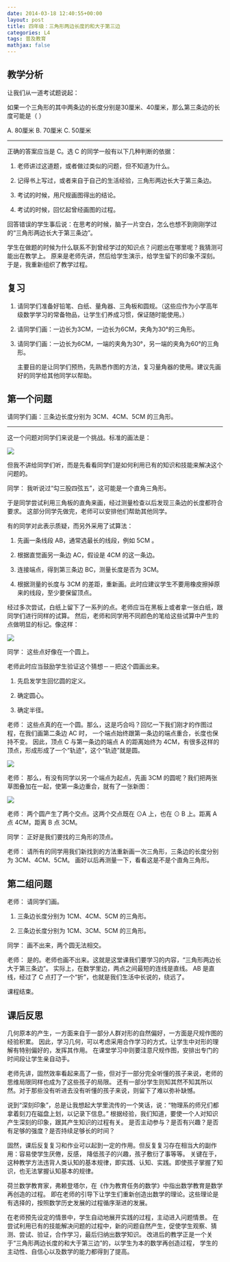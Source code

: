 ```yaml
---
date: 2014-03-18 12:40:55+00:00
layout: post
title: 四年级：三角形两边长度的和大于第三边
categories: L4
tags: 普及教育
mathjax: false
---
```


## 教学分析

让我们从一道考试题说起：

如果一个三角形的其中两条边的长度分别是30厘米、40厘米，那么第三条边的长度可能是（  ）

A. 80厘米  B. 70厘米  C. 50厘米

***

正确的答案应当是 C。选 C 的同学一般有以下几种判断的依据：

1. 老师讲过这道题，或者做过类似的问题，但不知道为什么。

2. 记得书上写过，或者来自于自己的生活经验，三角形两边长大于第三条边。

3. 考试的时候，用尺规画图得出的结论。

4. 考试的时候，回忆起曾经画图的过程。

回答错误的学生事后说：在思考的时候，脑子一片空白，怎么也想不到刚刚学过的“三角形两边长大于第三条边”。

学生在做题的时候为什么联系不到曾经学过的知识点？问题出在哪里呢？我猜测可能出在教学上。
原来是老师先讲，然后给学生演示，给学生留下的印象不深刻。于是，我重新组织了教学过程。

## 复习

1. 请同学们准备好铅笔、白纸、量角器、三角板和圆规。（这些应作为小学高年级数学学习的常备物品，让学生们养成习惯，保证随时能使用。）

2. 请同学们画：一边长为3CM，一边长为6CM，夹角为30°的三角形。

3. 请同学们画：一边长为6CM，一端的夹角为30°，另一端的夹角为60°的三角形。

   主要目的是让同学们预热，先熟悉作图的方法，复习量角器的使用。建议先画好的同学给其他同学以帮助。
   
## 第一个问题

请同学们画：三条边长度分别为 3CM、4CM、5CM 的三角形。

***

这一个问题对同学们来说是一个挑战。标准的画法是：

![](/album/2014-03-18-L4-Education-1.png)

但我不讲给同学们听，而是先看看同学们是如何利用已有的知识和技能来解决这个问题的。

同学： 我听说过“勾三股四弦五”，这可能是一个直角三角形。

于是同学尝试利用三角板的直角来画，经过测量检查以后发现三条边的长度都符合要求。
这部分同学先做完，老师可以安排他们帮助其他同学。

有的同学对此表示质疑，而另外采用了试算法：

1. 先画一条线段 AB，通常选最长的线段，例如 5CM 。

2. 根据直觉画另一条边 AC，假设是 4CM 的这一条边。

3. 连接端点，得到第三条边 BC，测量长度是否为 3CM。

4. 根据测量的长度与 3CM 的差距，重新画。此时应建议学生不要用橡皮擦掉原来的线段，至少要保留顶点。

经过多次尝试，白纸上留下了一系列的点。老师应当在黑板上或者拿一张白纸，跟同学们进行同样的试算。
然后，老师和同学用不同颜色的笔给这些试算中产生的点做明显的标记。像这样：

![](/album/2014-03-18-L4-Education-2.png)

同学： 这些点好像在一个圆上。

老师此时应当鼓励学生验证这个猜想－－把这个圆画出来。

1. 先启发学生回忆圆的定义。

2. 确定圆心。

3. 确定半径。

老师： 这些点真的在一个圆。那么，这是巧合吗？回忆一下我们刚才的作图过程，在我们画第二条边 AC 时，
      一个端点始终跟第一条边的端点重合，长度也保持不变。
      因此，顶点 C 与第一条边的端点 A 的距离始终为 4CM，有很多这样的顶点，形成形成了一个“轨迹”，这个“轨迹”就是圆。
      
![](/album/2014-03-18-L4-Education-3.png)

老师： 那么，有没有同学以另一个端点为起点，先画 3CM 的圆呢？我们把两张草图叠加在一起，使第一条边重合，就有了一张新图：

![](/album/2014-03-18-L4-Education-4.png)

老师： 两个圆产生了两个交点。这两个交点既在 ⊙A 上，也在 ⊙ B 上。距离 A 点 4CM，距离 B 点 3CM。

同学： 正好是我们要找的三角形的顶点。

老师： 请所有的同学用我们新找到的方法重新画一次三角形，三条边的长度分别为 3CM、4CM、5CM。
      画好以后再测量一下，看看这是不是个直角三角形。

## 第二组问题

老师： 请同学们画。

1. 三条边长度分别为 1CM、4CM、5CM 的三角形。

2. 三条边长度分别为 1CM、3CM、5CM 的三角形。

同学： 画不出来，两个圆无法相交。

老师： 是的。老师也画不出来。这就是这堂课我们要学习的内容，“三角形两边长大于第三条边”。
      实际上，在数学里边，两点之间最短的连线是直线。
      AB 是直线，经过了 C 点打了一个“折”，也就是我们生活中长说的，绕远了。
      
课程结束。

## 课后反思

几何原本的产生，一方面来自于一部分人群对形的自然偏好，一方面是尺规作图的经验积累。
因此，学习几何，可以考虑采用合作学习的方式，让学生中对形的理解有特别偏好的，发挥其作用。
在课堂学习中则要注意尺规作图，安排出专门的时间段让学生亲自动手。

老师先讲，固然效率看起来高了一些，但对于一部分完全听懂的孩子来说，老师的思维局限同样也成为了这些孩子的局限。
还有一部分学生则知其然不知其所以然。对于那些没有听进去没有听懂的孩子来说，则留下了难以弥补缺憾。

说到“深刻印象”，总是让我想起大学里流传的一个笑话，说：“物理系的师兄们都拿着刻刀在磁盘上划，以记录下信息。”
根据经验，我们知道，要使一个人对知识产生深刻的印象，跟其产生知识的过程有关。
是否主动参与？是否有兴趣？是否有足够的强度？是否持续足够长的时间？

固然，课后反复复习和作业可以起到一定的作用。但反复复习存在相当大的副作用：容易使学生厌倦，反感，
降低孩子的兴趣，孩子敷衍了事等等。
关键在于，这种教学方法违背人类认知的基本规律，即实践、认知、实践。即使孩子掌握了知识，也无法掌握认知基本的规律。

荷兰数学教育家，弗赖登塔尔，在《作为教育任务的数学》中指出数学教育是数学再创造的过程。
即在老师的引导下让学生们重新创造出数学的理论。这些理论是有选择的，按照数学历史发展的过程循序渐进的发展。

在老师预先设定的情景中，学生自动地展开实践的过程，主动进入问题情景。
在尝试利用已有的技能解决问题的过程中，新的问题自然产生，促使学生观察、猜测、尝试、验证，合作学习，最后归纳出数学知识。
改进后的教学正是一个关于“三角形两边长度的和大于第三边”的，以学生为本的数学再创造过程，
学生的主动性、自信心以及数学的能力都得到了提高。

